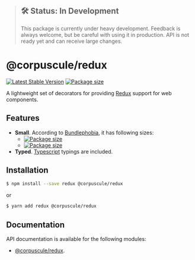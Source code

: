 > ## 🛠 Status: In Development
> This package is currently under heavy development. Feedback is always welcome, but be careful with
using it in production. API is not ready yet and can receive large changes.

# @corpuscule/redux
[![Latest Stable Version](https://img.shields.io/npm/v/@corpuscule/redux.svg)](https://www.npmjs.com/package/@corpuscule/redux)
[![Package size](https://badgen.net/bundlephobia/minzip/@corpuscule/redux)](https://bundlephobia.com/result?p=@corpuscule/redux)

A lightweight set of decorators for providing [Redux](https://redux.js.org/) support for web
components. 

## Features
* **Small**. According to [Bundlephobia](https://bundlephobia.com), it has following sizes:
  * [![Package size](https://badgen.net/bundlephobia/min/@corpuscule/redux)](https://bundlephobia.com/result?p=@corpuscule/redux)
  * [![Package size](https://badgen.net/bundlephobia/minzip/@corpuscule/redux)](https://bundlephobia.com/result?p=@corpuscule/redux)
* **Typed**. [Typescript](http://www.typescriptlang.org/) typings are included.

## Installation
```bash
$ npm install --save redux @corpuscule/redux
``` 
or
```bash
$ yarn add redux @corpuscule/redux
```

## Documentation
API documentation is available for the following modules:
* [@corpuscule/redux](./docs/index.md).
